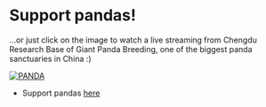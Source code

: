 # Support pandas!

...or just click on the image to watch a live streaming from Chengdu Research Base of Giant Panda Breeding, one of the biggest panda sanctuaries in China :)


[![PANDA](https://media.giphy.com/media/EatwJZRUIv41G/giphy.gif)](https://www.youtube.com/watch?v=p6Fl4bsgig0)

- Support pandas [here](https://wwf.panda.org/knowledge_hub/endangered_species/giant_panda/whatyoucando/)